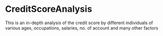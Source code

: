 # CreditScoreAnalysis
This is an in-depth analysis of the credit score by different individuals of various ages, occupations, salaries, no. of account and many other factors
